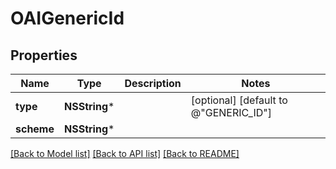 # OAIGenericId

## Properties
Name | Type | Description | Notes
------------ | ------------- | ------------- | -------------
**type** | **NSString*** |  | [optional] [default to @"GENERIC_ID"]
**scheme** | **NSString*** |  | 

[[Back to Model list]](../README.md#documentation-for-models) [[Back to API list]](../README.md#documentation-for-api-endpoints) [[Back to README]](../README.md)


